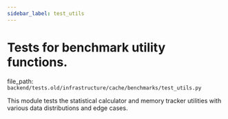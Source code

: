```yaml
---
sidebar_label: test_utils
---
```


# Tests for benchmark utility functions.

  file_path: `backend/tests.old/infrastructure/cache/benchmarks/test_utils.py`

This module tests the statistical calculator and memory tracker utilities
with various data distributions and edge cases.
